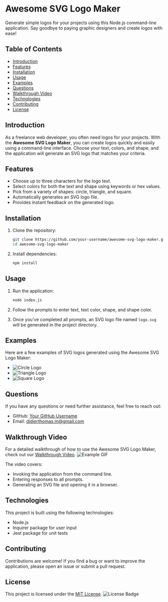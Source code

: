 # Awesome SVG Logo Maker

Generate simple logos for your projects using this Node.js command-line application. 
Say goodbye to paying graphic designers and create logos with ease!

## Table of Contents

- [Introduction](#introduction)
- [Features](#features)
- [Installation](#installation)
- [Usage](#usage)
- [Examples](#examples)
- [Questions](#questions)
- [Walkthrough Video](#walkthrough-video)
- [Technologies](#technologies)
- [Contributing](#contributing)
- [License](#license)

## Introduction

As a freelance web developer, you often need logos for your projects. With the **Awesome SVG Logo Maker**, you can create logos quickly and easily using a command-line interface. Choose your text, colors, and shape, and the application will generate an SVG logo that matches your criteria.

## Features

- Choose up to three characters for the logo text.
- Select colors for both the text and shape using keywords or hex values.
- Pick from a variety of shapes: circle, triangle, and square.
- Automatically generates an SVG logo file.
- Provides instant feedback on the generated logo.

## Installation

1. Clone the repository:

   ```sh
   git clone https://github.com/your-username/awesome-svg-logo-maker.git
   cd awesome-svg-logo-maker
   
2. Install dependencies:

    ```sh
   npm install

## Usage

1. Run the application:
    ```sh
   node index.js
   
2. Follow the prompts to enter text, text color, shape, and shape color.

3. Once you've completed all prompts, an SVG logo file named `logo.svg` will be generated in the project directory.

## Examples

Here are a few examples of SVG logos generated using the Awesome SVG Logo Maker:

- ![Circle Logo](./examples/circle_logo.svg)
- ![Triangle Logo](./examples/triangle_logo.svg)
- ![Square Logo](./examples/square_logo.svg)

## Questions

If you have any questions or need further assistance, feel free to reach out:

- GitHub: [Your GitHub Username](https://github.com/didierthomasm)
- Email: didierthomas.m@gmail.com

## Walkthrough Video

For a detailed walkthrough of how to use the Awesome SVG Logo Maker, 
check out our [Walkthrough Video](./assets/video/awesome_svg_maker.gif).
![Example GIF](./assets/video/awesome_svg_maker.gif)

The video covers:

- Invoking the application from the command line.
- Entering responses to all prompts.
- Generating an SVG file and opening it in a browser.

## Technologies

This project is built using the following technologies:

- Node.js
- Inquirer package for user input
- Jest package for unit tests

## Contributing

Contributions are welcome! 
If you find a bug or want to improve the application, please open an issue or submit a pull request.

## License

This project is licensed under the [MIT License](https://opensource.org/licenses/MIT).
![License Badge](https://img.shields.io/badge/License-MIT%20License-blue.svg)